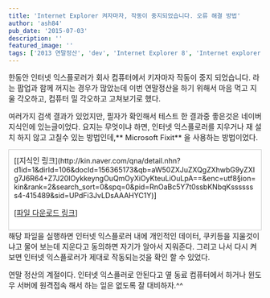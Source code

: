 ```yaml
---
title: 'Internet Explorer 켜자마자, 작동이 중지되었습니다. 오류 해결 방법'
author: 'ash84'
pub_date: '2015-07-03'
description: ''
featured_image: ''
tags: ['2013 연말정산', 'dev', 'Internet Explorer 8', 'Internet explorer 에러', 'Internet explorer 작동이 중지되었습니다.']
---
```



<span style="font-size: 11pt;">한동안 인터넷 익스플로러가 회사 컴퓨터에서 키자마자 작동이 중지 되었습니다. 라는 팝업과 함께 꺼지는 </span><span style="font-size: 11pt;">경우가 많았는데 이번 연말정산을 하기 위해서 마음 먹고 지울 각오하고, 컴퓨터 밀 각오하고 고쳐보기로 했다. </span>

<span style="font-size: 11pt;">여러가지 검색 결과가 있었지만, 필자가 확인해서 테스트 한 결과중 좋은것은 네이버 지식인에 있는글이었다. 요지는 무엇이냐 하면, 인터넷 익스플로러를 지우거나 재 설치 하지 않고 고칠수 있는 방법인데,** Microsoft Fixit** 을 사용하는 방법이었다. </span>

<div class="txc-textbox" style="border: 1px solid rgb(203, 203, 203); background-color: rgb(255, 255, 255); padding: 10px;"><span style="font-size: 11pt;">[</span>[<span style="font-size: 11pt;">지식인 링크</span>](http://kin.naver.com/qna/detail.nhn?d1id=1&dirId=106&docId=156365173&qb=aW50ZXJuZXQgZXhwbG9yZXIg7J6R64+Z7J20IOykkeyngOuQmOyXiOyKteuLiOuLpA==&enc=utf8&section=kin&rank=2&search_sort=0&spq=0&pid=RnOaBc5Y7t0ssbKNbqKsssssss4-415489&sid=UPdFi3JvLDsAAAHYC1Y)<span style="font-size: 11pt;">]</span>

<span style="font-size: 11pt;">[</span>[<span style="font-size: 11pt;">파일 다운로드 링크</span>](http://istqb.tistory.com/attachment/cfile22.uf.173BB3164B90B1B551860C.msi)<span style="font-size: 11pt;">] </span>

</div><span style="font-size: 11pt;">해당 파일을 실행하면 인터넷 익스플로러 내에 개인적인 데이터, 쿠키등을 지울것이냐고 물어 보는데 지운다고 동의하면 자기가 알아서 지워준다. 그리고 나서 다시 켜 보면 인터넷 익스플로러가 제대로 작동되는것을 확인 할 수 있었다. </span>

<span style="font-size: 11pt;">연말 정산의 계절이다. 인터넷 익스플러로 안된다고 옆 동료 컴퓨터에서 하거나 윈도우 서버에 원격접속 해서 하는 일은 없도록 잘 대비하자.^^ </span>



